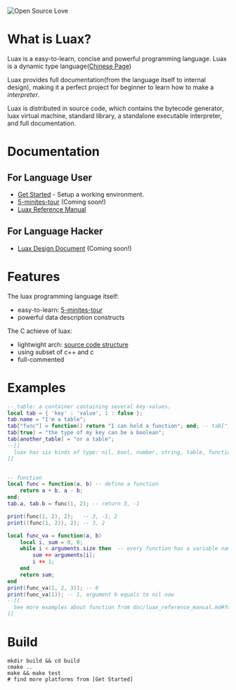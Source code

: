 ![Open Source Love](https://badges.frapsoft.com/os/mit/mit.svg?v=102)

# What is Luax?

 Luax is a easy-to-learn, concise and powerful programming language. Luax is a dynamic type language([Chinese Page](./doc/doc-zh/README.md))

 Luax provides full documentation(from the language itself to internal design), making it a perfect project for beginner to learn how to make a *interpreter*.

 Luax is distributed in source code, which contains the bytecode generator, luax virtual machine, standard library, a standalone executable interpreter, and full documentation.


# Documentation

## For Language User

 + [Get Started](./doc/get-started.md) - Setup a working environment.
 + [5-minites-tour](./doc/5-minites-tour.md) (Coming soon!)
 + [Luax Reference Manual](./doc/luax_reference_manual.md)

## For Language Hacker

 + [Luax Design Document](./doc/luax_design_document.md)  (Coming soon!)


# Features

The luax programming language itself:
 + easy-to-learn: [5-minites-tour](./doc/5-minites-tour.md)
 + powerful data description constructs

The C achieve of luax:
 + lightwight arch: [source code structure](./doc/source_code_structure.md)
 + using subset of c++ and c
 + full-commented


# Examples

```lua
-- table: a container containing several key-values.
local tab = { 'key' : 'value', 1 : false };
tab.name = "I'm a table";
tab["func"] = function() return "I can hold a function"; end; -- tab["func"] equals to tab.func
tab[true] = "the type of my key can be a boolean";
tab[another_table] = "or a table";
--[[
  luax has six kinds of type: nil, bool, number, string, table, function. Table's key-value can be any kind of these types.
]]


-- function
local func = function(a, b) -- define a function
    return a + b, a - b;
end;
tab.a, tab.b = func(1, 2); -- return 3, -1

print(func(1, 2), 2);   -- 3, -1, 2
print((func(1, 2)), 2); -- 3, 2

local func_va = function(a, b)
    local i, sum = 0, 0;
    while i < arguments.size then  -- every function has a variable named arguments
        sum += arguments[i];
        i += 1;
    end
    return sum;
end
print(func_va(1, 2, 3)); -- 6
print(func_va(1)); -- 1, argument b equals to nil now
--[[ 
  See more examples about function from doc/luax_reference_manual.md#function
]]
```


# Build

```shell
mkdir build && cd build
cmake ..
make && make test
# find more platforms from [Get Started]
```

